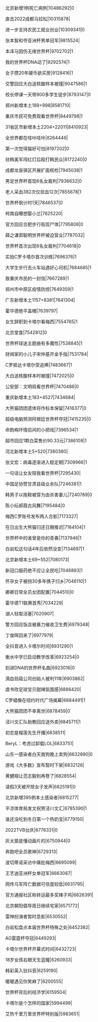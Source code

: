北京新增1例死亡病例|10486292|0

直击2022成都马拉松|10315878|

进一步支持农民工就业创业|10309341|0

张本智和夺亚洲杯男单冠军|9815524|

本泽马因伤无缘世界杯|9702702|1

我的世界杯DNA动了|9292574|1

女子攒20年硬币欲买房|9128416|1

交警回应大白送核酸样本被撞|9047586|1

校长停课一天带900多学生徒步|8793147|0

郑州新增本土189+998|8581710|

重庆市民可免费观看世界杯|8449798|1

31省区市新增本土2204+22011|8410923|

全世界都在哇咔哇咔|8264446|

第一次觉得猫好可怕|8197202|0

驻韩美军闯红灯后殴打韩民众|8172240|0

成都龙泉驿区开展扩面核检|7945038|1

男足世界杯首现6名女裁判|7936632|0

老人采血382次仅验血12次|7855678|1

世界杯倒计时1天|7846537|0

柯南自曝想娶小兰|7825220|

官方回应合肥步行街现尸体|7795808|0

薛之谦郭聪明世界杯被迫营业|7787032|

世界杯首次出现6名女裁判|7704618|0

实拍C罗卡塔尔首次训练|7696376|1

大学生步行去火车站遇好心司机|7684685|1

致重庆市民的一封信|7667289|1

郑州市中原区疫情防控|7649359|1

广东新增本土1157+8381|7641304|

霍华德绝平盖帽|7639797|

女生辞职到卡塔尔看梅西|7554765|1

北京堂食|7542812|0

世界杯球迷主题曲有多魔性|7538845|1

财阀家的小儿子宋仲基开金手指|7531784|

C罗抵达卡塔尔受追捧|7483667|1

大白送核酸样本时被撞|7472025|0

公安部：文明观看世界杯|7470486|0

重庆新增本土183+4527|7434684|

大熊猫团团遗体将作标本保留|7416377|0

超级电脑预测阿根廷世界杯夺冠|7415235|0

命韵峋环情侣间的小把戏|7396534|1

超市回应1颗白菜售价90.33元|7386108|1

河北新增本土5+520|7380360|

张文宏：病毒逐渐进入稳定期|7309966|1

一句话让女友陪我看世界杯|7295430|

中国足协赞甘肃县级业余队|7246381|1

韩男子以拖鞋被穿为由杀害妻儿|7240789|0

陈小纭郝葭古风舞|7195484|0

梅西C罗账号发布两人合影|7173327|

在日出生大熊猫归还日期推迟|7164104|1

世界杯中的谁曾是你的青春|7137946|1

白岩松这句话4年后依然没变|7134697|1

北京新增本土69+552|7080173|

新冠口服药绝不应让全民吃|7046893|1

怀孕女子被拐30多年携子归乡|7046110|1

卿卿日常全员女团配置|7044510|0

霍华德T1联赛首秀|7034229|

湖人轻取活塞|7020907|

警方回应饭店被暴力催收卫生费|6979348|

丁俊晖回来了|6977979|

全抖音进入卡塔尔时间|6931290|1

衡水中学已启动教学改革|6923254|0

刻进DNA的世界杯名曲|6923016|0

滴血验癌公司创始人被判11年|6903862|

虞书欣足球宝贝甜辣氛围感|6886420|

C罗蜡像在纽约时代广场揭幕|6884491|1

大熊猫团团不幸离世|6878459|0

泾川文汇队助教回应送外卖|6845711|1

初恋是榴莲先生开播|6838511|

BeryL：考虑过卸载LOL|6833751|

山东一感染者白天救狗晚上卖狗|6832890|0

游戏《大多数》宣布暂时下架|6832126|

黄健翔让范志毅别再卷了|6828554|

请假3天被开除女子发声|6825191|0

北京新增395例本土感染者|6815277|

平凉体育局发文祝贺泾川文汇|6785390|1

谁还没吃到冬日第一个热奶宝|6779150|

2022TVB台庆|6776331|0

灰太狼是懂动画片的|6750944|0

奔跑吧全员歌神|6729313|

波切蒂诺采访中痛批梅西|6695099|

王艺迪亚洲杯女单冠军|6663087|

网传乌军阵亡数据可信度较低|6631795|

官方通报社区称转运最多奖辣子鸡|6626391|

北京朝阳倡导周日继续宅家|6571772|

雷神扮演者暂时息影|6530552|

白岩松盘点本届世界杯特殊之处|6452382|

AG雷霆杯夺冠|6449293|

卡塔尔世界杯开幕式时间|6432723|

18岁女孩右眼天生蓝瞳|6260933|

韩彩英入驻抖音|6259190|

暖暖遇见你笑麻了|6200555|

世界杯背后的经济学|6159504|

卡塔尔是个怎样的国家|5994499|

艾热千里万里世界杯特别版|5983651|

